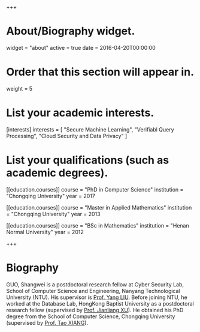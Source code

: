 +++
# About/Biography widget.
widget = "about"
active = true
date = 2016-04-20T00:00:00

# Order that this section will appear in.
weight = 5

# List your academic interests.
[interests]
  interests = [
    "Secure Machine Learning",
    "Verifiabl Query Processing",
    "Cloud Security and Data Privacy"
  ]

# List your qualifications (such as academic degrees).
[[education.courses]]
  course = "PhD in Computer Science"
  institution = "Chongqing University"
  year = 2017

[[education.courses]]
  course = "Master in Applied Mathematics"
  institution = "Chongqing University"
  year = 2013

[[education.courses]]
  course = "BSc in Mathematics"
  institution = "Henan Normal University"
  year = 2012
 
+++

# Biography

GUO, Shangwei is a postdoctoral research fellow at Cyber Security Lab, School of Computer Science and Engineering, Nanyang Technological University (NTU). His supervisor is [Prof. Yang LIU](http://www.ntu.edu.sg/home/yangliu/). Before joining NTU, he worked at the Database Lab, HongKong Baptist University as a postdoctoral research fellow (supervised by [Prof. Jianliang XU](http://www.comp.hkbu.edu.hk/~xujl/)). He obtained his PhD degree from the School of Computer Science, Chongqing University (supervised by [Prof. Tao XIANG](http://www.cs.cqu.edu.cn/info/1140/1746.htm)).
